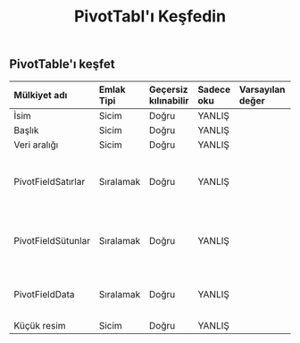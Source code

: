 ﻿---
title: PivotTabl'ı Keşfedin
second_title: Aspose.Cells Cloud Documen
type: docs
url: /tr/specification/model/discoverpivottable/
description: "Aspose.Cells Bulut modeli spesifikasyonu: DiscoverPivotTable. Açma, oluşturma, düzenleme, bölme, birleştirme, karşılaştırma ve dönüştürme gibi özelliklerle Excel ve diğer elektronik tablo belgelerini zahmetsizce yönetin"
weight: 50
---
## **PivotTable'ı keşfet**

 

| Mülkiyet adı| Emlak Tipi| Geçersiz kılınabilir| Sadece oku| Varsayılan değer| Tanım|
|:- |:- |:- |:- |:- |:- |
| İsim| Sicim| Doğru| YANLIŞ|||
| Başlık| Sicim| Doğru| YANLIŞ|||
| Veri aralığı| Sicim| Doğru| YANLIŞ|||
| PivotFieldSatırlar|Sıralamak<Integer> | Doğru| YANLIŞ|| PivotTable raporundaki satır alanlarını temsil eder.|
| PivotFieldSütunlar|Sıralamak<Integer> | Doğru| YANLIŞ||PivotTable raporundaki sütun alanlarını temsil eder.|
|PivotFieldData|Sıralamak<Integer> | Doğru| YANLIŞ|| PivotTable raporundaki veri alanlarını temsil eder.|
| Küçük resim| Sicim| Doğru| YANLIŞ|| Base64String|

